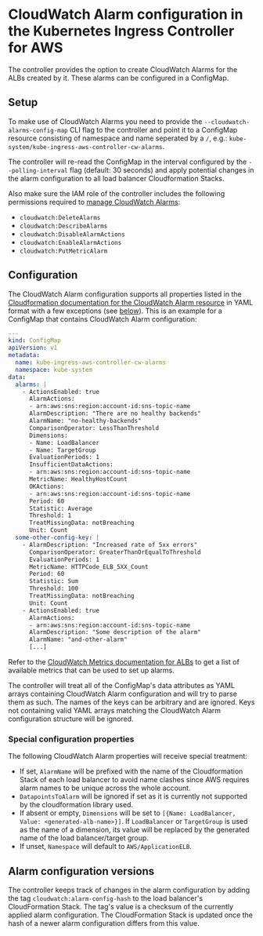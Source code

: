 # CloudWatch Alarm configuration in the Kubernetes Ingress Controller for AWS

The controller provides the option to create CloudWatch Alarms for the ALBs
created by it. These alarms can be configured in a ConfigMap.

## Setup

To make use of CloudWatch Alarms you need to provide the
`--cloudwatch-alarms-config-map` CLI flag to the controller and point it to a
ConfigMap resource consisting of namespace and name seperated by a `/`, e.g.:
`kube-system/kube-ingress-aws-controller-cw-alarms`.

The controller will re-read the ConfigMap in the interval configured by the
`--polling-interval` flag (default: 30 seconds) and apply potential changes in
the alarm configuration to all load balancer Cloudformation Stacks.

Also make sure the IAM role of the controller includes the following
permissions required to [manage CloudWatch
Alarms](https://docs.aws.amazon.com/AmazonCloudWatch/latest/monitoring/permissions-reference-cw.html#cw-permissions-table):

* `cloudwatch:DeleteAlarms`
* `cloudwatch:DescribeAlarms`
* `cloudwatch:DisableAlarmActions`
* `cloudwatch:EnableAlarmActions`
* `cloudwatch:PutMetricAlarm`


## Configuration

The CloudWatch Alarm configuration supports all properties listed in the
[Cloudformation documentation for the CloudWatch Alarm
resource](https://docs.aws.amazon.com/AWSCloudFormation/latest/UserGuide/aws-properties-cw-alarm.html#aws-properties-cw-alarm-syntax.yaml)
in YAML format with a few exceptions (see [below](#special-configuration-properties)). This is an example for a
ConfigMap that contains CloudWatch Alarm configuration:

```yaml
---
kind: ConfigMap
apiVersion: v1
metadata:
  name: kube-ingress-aws-controller-cw-alarms
  namespace: kube-system
data:
  alarms: |
    - ActionsEnabled: true
      AlarmActions:
      - arn:aws:sns:region:account-id:sns-topic-name
      AlarmDescription: "There are no healthy backends"
      AlarmName: "no-healthy-backends"
      ComparisonOperator: LessThanThreshold
      Dimensions:
      - Name: LoadBalancer
      - Name: TargetGroup
      EvaluationPeriods: 1
      InsufficientDataActions: 
      - arn:aws:sns:region:account-id:sns-topic-name
      MetricName: HealthyHostCount
      OKActions:
      - arn:aws:sns:region:account-id:sns-topic-name
      Period: 60
      Statistic: Average
      Threshold: 1
      TreatMissingData: notBreaching
      Unit: Count
  some-other-config-key: |
    - AlarmDescription: "Increased rate of 5xx errors"
      ComparisonOperator: GreaterThanOrEqualToThreshold
      EvaluationPeriods: 1
      MetricName: HTTPCode_ELB_5XX_Count
      Period: 60
      Statistic: Sum
      Threshold: 100
      TreatMissingData: notBreaching
      Unit: Count
    - ActionsEnabled: true
      AlarmActions:
      - arn:aws:sns:region:account-id:sns-topic-name
      AlarmDescription: "Some description of the alarm"
      AlarmName: "and-other-alarm"
      [...]
```

Refer to the [CloudWatch Metrics documentation for
ALBs](https://docs.aws.amazon.com/elasticloadbalancing/latest/application/load-balancer-cloudwatch-metrics.html#load-balancer-metrics-alb)
to get a list of available metrics that can be used to set up alarms.

The controller will treat all of the ConfigMap's data attributes as YAML arrays
containing CloudWatch Alarm configuration and will try to parse them as such.
The names of the keys can be arbitrary and are ignored. Keys not containing
valid YAML arrays matching the CloudWatch Alarm configuration structure will be
ignored.

### Special configuration properties

The following CloudWatch Alarm properties will receive special treatment:
* If set, `AlarmName` will be prefixed with the name of the Cloudformation
  Stack of each load balancer to avoid name clashes since AWS requires alarm
  names to be unique across the whole account.
* `DatapointsToAlarm` will be ignored if set as it is currently not supported
  by the cloudformation library used.
* If absent or empty, `Dimensions` will be set to
  `[{Name: LoadBalancer, Value: <generated-alb-name>}]`. If `LoadBalancer` or
  `TargetGroup` is used as the name of a dimension, its value will be replaced
  by the generated name of the load balancer/target group.
* If unset, `Namespace` will default to `AWS/ApplicationELB`.

## Alarm configuration versions

The controller keeps track of changes in the alarm configuration by adding the
tag `cloudwatch:alarm-config-hash` to the load balancer's CloudFormation Stack.
The tag's value is a checksum of the currently applied alarm configuration. The
CloudFormation Stack is updated once the hash of a newer alarm configuration
differs from this value.
